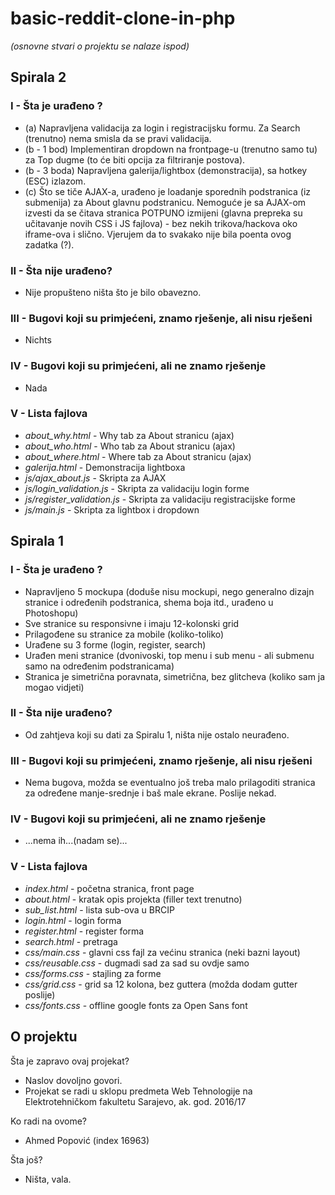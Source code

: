 # basic-reddit-clone-in-php

*(osnovne stvari o projektu se nalaze ispod)*

## Spirala 2

### I - Šta je urađeno ?
* (a) Napravljena validacija za login i registracijsku formu. Za Search (trenutno) nema smisla da se pravi validacija.
* (b - 1 bod) Implementiran dropdown na frontpage-u (trenutno samo tu) za Top dugme (to će biti opcija za filtriranje postova).
* (b - 3 boda) Napravljena galerija/lightbox (demonstracija), sa hotkey (ESC) izlazom.
* (c) Što se tiče AJAX-a, urađeno je loadanje sporednih podstranica (iz submenija) za About glavnu podstranicu. Nemoguće je sa AJAX-om izvesti da se čitava stranica POTPUNO izmijeni (glavna prepreka su učitavanje novih CSS i JS fajlova) - bez nekih trikova/hackova oko iframe-ova i slično. Vjerujem da to svakako nije bila poenta ovog zadatka (?).

### II - Šta nije urađeno?
* Nije propušteno ništa što je bilo obavezno.

### III - Bugovi koji su primjećeni, znamo rješenje, ali nisu rješeni
* Nichts

### IV - Bugovi koji su primjećeni, ali ne znamo rješenje
* Nada

### V - Lista fajlova
* *about_why.html* - Why tab za About stranicu (ajax)
* *about_who.html* - Who tab za About stranicu (ajax)
* *about_where.html* - Where tab za About stranicu (ajax)
* *galerija.html* - Demonstracija lightboxa
* *js/ajax_about.js* - Skripta za AJAX
* *js/login_validation.js* - Skripta za validaciju login forme
* *js/register_validation.js* - Skripta za validaciju registracijske forme
* *js/main.js* - Skripta za lightbox i dropdown

## Spirala 1

### I - Šta je urađeno ?
* Napravljeno 5 mockupa (doduše nisu mockupi, nego generalno dizajn stranice i određenih podstranica, shema boja itd., urađeno u Photoshopu)
* Sve stranice su responsivne i imaju 12-kolonski grid
* Prilagođene su stranice za mobile (koliko-toliko)
* Urađene su 3 forme (login, register, search)
* Urađen meni stranice (dvonivoski, top menu i sub menu - ali submenu samo na određenim podstranicama)
* Stranica je simetrična poravnata, simetrična, bez glitcheva (koliko sam ja mogao vidjeti)

### II - Šta nije urađeno?
* Od zahtjeva koji su dati za Spiralu 1, ništa nije ostalo neurađeno.

### III - Bugovi koji su primjećeni, znamo rješenje, ali nisu rješeni
* Nema bugova, možda se eventualno još treba malo prilagoditi stranica za određene manje-srednje i baš male ekrane. Poslije nekad.

### IV - Bugovi koji su primjećeni, ali ne znamo rješenje
* ...nema ih...(nadam se)...

### V - Lista fajlova
* *index.html* - početna stranica, front page
* *about.html* - kratak opis projekta (filler text trenutno)
* *sub_list.html* - lista sub-ova u BRCIP
* *login.html* - login forma
* *register.html* - register forma
* *search.html* - pretraga
* *css/main.css* - glavni css fajl za većinu stranica (neki bazni layout)
* *css/reusable.css* - dugmadi sad za sad su ovdje samo
* *css/forms.css* - stajling za forme
* *css/grid.css* - grid sa 12 kolona, bez guttera (možda dodam gutter poslije)
* *css/fonts.css* - offline google fonts za Open Sans font

## O projektu

Šta je zapravo ovaj projekat?

 * Naslov  dovoljno govori.
 * Projekat se radi u sklopu predmeta Web Tehnologije na Elektrotehničkom fakultetu Sarajevo, ak. god. 2016/17

Ko radi na ovome?

 * Ahmed Popović (index 16963)

Šta još?

 * Ništa, vala.
